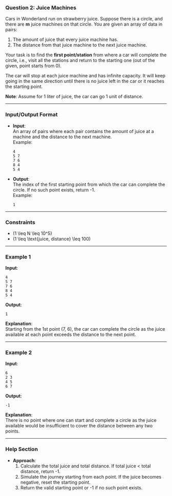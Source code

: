 ### **Question 2: Juice Machines**

Cars in Wonderland run on strawberry juice. Suppose there is a circle, and there are **m** juice machines on that circle. You are given an array of data in pairs:

1. The amount of juice that every juice machine has.
2. The distance from that juice machine to the next juice machine.

Your task is to find the **first point/station** from where a car will complete the circle, i.e., visit all the stations and return to the starting one (out of the given, point starts from 0).

The car will stop at each juice machine and has infinite capacity. It will keep going in the same direction until there is no juice left in the car or it reaches the starting point.

**Note**: Assume for 1 liter of juice, the car can go 1 unit of distance.

---

### **Input/Output Format**

- **Input**:  
  An array of pairs where each pair contains the amount of juice at a machine and the distance to the next machine.  
  Example:  
  ```
  4  
  5 7  
  7 6  
  8 4  
  5 4
  ```

- **Output**:  
  The index of the first starting point from which the car can complete the circle. If no such point exists, return -1.  
  Example:  
  ```
  1
  ```

---

### **Constraints**

- \(1 \leq N \leq 10^5\)  
- \(1 \leq \text{juice, distance} \leq 100\)

---

### **Example 1**

**Input**:  
```
4  
5 7  
7 6  
8 4  
5 4
```

**Output**:  
```
1
```

**Explanation**:  
Starting from the 1st point (7, 6), the car can complete the circle as the juice available at each point exceeds the distance to the next point.

---

### **Example 2**

**Input**:  
```
6  
2 3  
4 5  
6 7
```

**Output**:  
```
-1
```

**Explanation**:  
There is no point where one can start and complete a circle as the juice available would be insufficient to cover the distance between any two points.

---

### **Help Section**

- **Approach**:  
  1. Calculate the total juice and total distance. If total juice < total distance, return -1.  
  2. Simulate the journey starting from each point. If the juice becomes negative, reset the starting point.  
  3. Return the valid starting point or -1 if no such point exists.
